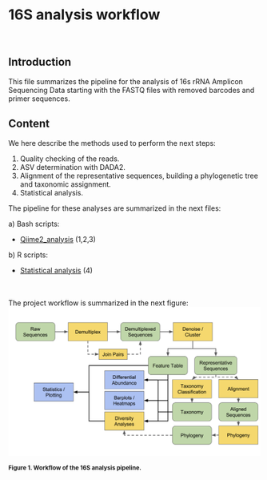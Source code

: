 # 16S analysis workflow
<br> 


## Introduction

This file summarizes the pipeline for the analysis of 16s rRNA Amplicon Sequencing Data starting with the FASTQ files with removed barcodes and primer sequences.

## Content

We here describe the methods used to perform the next steps: 

1. Quality checking of the reads.
2. ASV determination with DADA2.
3. Alignment of the representative sequences, building a phylogenetic tree and taxonomic assignment.
4. Statistical analysis.


The pipeline for these analyses are summarized in the next files:

a) Bash scripts:

- [Qiime2_analysis](Bash/QIIME2_analysis.md) (1,2,3)

b) R scripts:

- [Statistical analysis](R/Descriptive_data_analysis.R) (4)
 <br> <br> <br>

The project workflow is summarized in the next figure:
![GitHub Logo](images/QIIME2_overview.png)

<sup>**Figure 1. Workflow of the 16S analysis pipeline.**  </sup>
